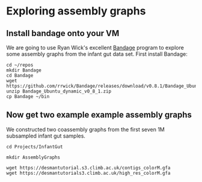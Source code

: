 # Exploring assembly graphs

## Install bandage onto your VM

We are going to use Ryan Wick's excellent [Bandage](https://github.com/rrwick/Bandage) program to explore 
some assembly graphs from the infant gut data set. First install Bandage:

```
cd ~/repos
mkdir Bandage 
cd Bandage 
wget https://github.com/rrwick/Bandage/releases/download/v0.8.1/Bandage_Ubuntu_dynamic_v0_8_1.zip
unzip Bandage_Ubuntu_dynamic_v0_8_1.zip
cp Bandage ~/bin
```

## Now get two example example assembly graphs

We constructed two coassembly graphs from the first seven 1M subsampled infant gut samples.

```
cd Projects/InfantGut

mkdir AssemblyGraphs

wget https://desmantutorial.s3.climb.ac.uk/contigs_colorM.gfa
wget https://desmantutorials3.climb.ac.uk/high_res_colorM.gfa
```


